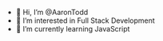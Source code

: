 - 👋 Hi, I’m @AaronTodd
- 👀 I’m interested in Full Stack Development
- 🌱 I’m currently learning JavaScript
